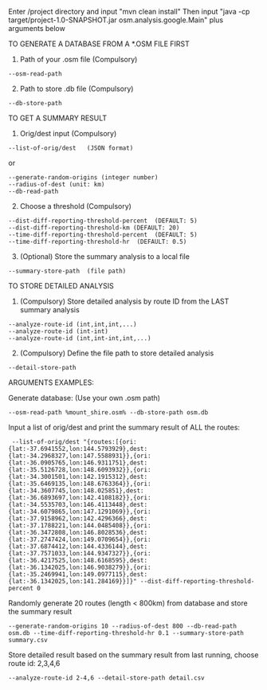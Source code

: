 Enter /project directory and input "mvn clean install"
Then input "java -cp target/project-1.0-SNAPSHOT.jar osm.analysis.google.Main" plus arguments below


TO GENERATE A DATABASE FROM A *.OSM FILE FIRST

1. Path of your .osm file (Compulsory)
```
--osm-read-path 
```

2. Path to store .db file (Compulsory)
```
--db-store-path
```

TO GET A SUMMARY RESULT

1. Orig/dest input (Compulsory) 
```
--list-of-orig/dest   (JSON format)
```
or
```
--generate-random-origins (integer number)
--radius-of-dest (unit: km)
--db-read-path 
```

2. Choose a threshold (Compulsory) 
```
--dist-diff-reporting-threshold-percent  (DEFAULT: 5)
--dist-diff-reporting-threshold-km (DEFAULT: 20)
--time-diff-reporting-threshold-percent  (DEFAULT: 5)
--time-diff-reporting-threshold-hr  (DEFAULT: 0.5)
```

3. (Optional) Store the summary analysis to a local file

```
--summary-store-path  (file path)
```

TO STORE DETAILED ANALYSIS

1. (Compulsory) Store detailed analysis by route ID from the LAST summary analysis
```
--analyze-route-id (int,int,int,...)
--analyze-route-id (int-int)
--analyze-route-id (int,int-int,int,...)
```

2. (Compulsory) Define the file path to store detailed analysis

```
--detail-store-path
```


ARGUMENTS EXAMPLES:

Generate database: (Use your own .osm path)
```
--osm-read-path %mount_shire.osm% --db-store-path osm.db
```

Input a list of orig/dest and print the summary result of ALL the routes:
```
 --list-of-orig/dest "{routes:[{ori:{lat:-37.6941552,lon:144.5793929},dest:{lat:-34.2968327,lon:147.5588931}},{ori:{lat:-36.0905765,lon:146.9311751},dest:{lat:-35.5126728,lon:148.6093932}},{ori:{lat:-34.3001501,lon:142.1915312},dest:{lat:-35.6469135,lon:148.6763364}},{ori:{lat:-34.3607745,lon:148.025851},dest:{lat:-36.6893697,lon:142.4108182}},{ori:{lat:-34.5535703,lon:146.4113448},dest:{lat:-34.6079865,lon:147.1291069}},{ori:{lat:-37.9158962,lon:142.4296366},dest:{lat:-37.1788221,lon:144.0485408}},{ori:{lat:-36.3472808,lon:146.8028536},dest:{lat:-37.2747424,lon:149.0709654}},{ori:{lat:-37.6874412,lon:144.4336144},dest:{lat:-37.7571033,lon:144.9347327}},{ori:{lat:-36.4217525,lon:148.6168595},dest:{lat:-36.1342025,lon:146.9038279}},{ori:{lat:-35.2469941,lon:149.0977115},dest:{lat:-36.1342025,lon:141.284169}}]}" --dist-diff-reporting-threshold-percent 0 
```

Randomly generate 20 routes (length < 800km) from database and store the summary result
```
--generate-random-origins 10 --radius-of-dest 800 --db-read-path osm.db --time-diff-reporting-threshold-hr 0.1 --summary-store-path summary.csv
```

Store detailed result based on the summary result from last running, choose route id: 2,3,4,6
```
--analyze-route-id 2-4,6 --detail-store-path detail.csv
```